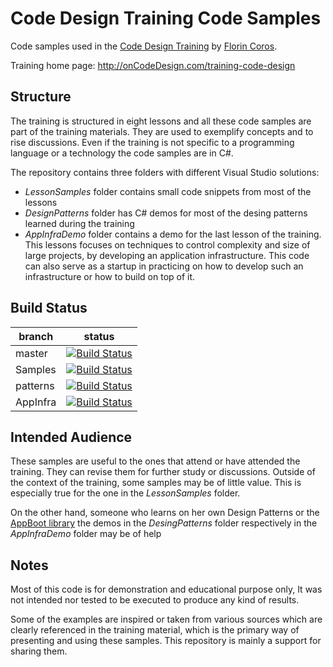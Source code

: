 Code Design Training Code Samples
==============================

Code samples used in the [Code Design Training](http://onCodeDesign.com/training-code-design) by [Florin Coros](http://oncodedesign.com).

Training home page: http://onCodeDesign.com/training-code-design

Structure
-----------
The training is structured in eight lessons and all these code samples are part of the training materials. They are used to exemplify concepts and to rise discussions.
Even if the training is not specific to a programming language or a technology the code samples are in C#.

The repository contains three folders with different Visual Studio solutions:
 - *LessonSamples* folder contains small code snippets from most of the lessons
 - *DesignPatterns* folder has C# demos for most of the desing patterns learned during the training
 - *AppInfraDemo* folder contains a demo for the last lesson of the training. This lessons focuses on techniques to control complexity and size of large projects, by developing an application infrastructure. This code can also serve as a startup in practicing on how to develop such an infrastructure or how to build on top of it.

Build Status
--------------

| branch | status |
| ------ | ------ |
| master | [![Build Status](https://seido.visualstudio.com/onCodeDesign-Trainings/_apis/build/status/OnCodeDesign%20-%20master%20-%20CI?branchName=master)](https://seido.visualstudio.com/onCodeDesign-Trainings/_build/latest?definitionId=1?branchName=master) |
| Samples | [![Build Status](https://seido.visualstudio.com/onCodeDesign-Trainings/_apis/build/status/OnCodeDesign%20-%20LessonSamples%20-%20CI?branchName=dev/Samples)](https://seido.visualstudio.com/onCodeDesign-Trainings/_build/latest?definitionId=3?branchName=dev/Samples) |
| patterns | [![Build Status](https://seido.visualstudio.com/onCodeDesign-Trainings/_apis/build/status/OnCodeDesign%20-%20DesignPatterns%20-%20CI?branchName=dev/patterns)](https://seido.visualstudio.com/onCodeDesign-Trainings/_build/latest?definitionId=4?branchName=dev/patterns) |
 | AppInfra | [![Build Status](https://seido.visualstudio.com/onCodeDesign-Trainings/_apis/build/status/OnCodeDesign%20-%20AppInfra%20-%20CI?branchName=dev/AppInfra)](https://seido.visualstudio.com/onCodeDesign-Trainings/_build/latest?definitionId=2?branchName=dev/AppInfra) |

Intended Audience
----------------------
These samples are useful to the ones that attend or have attended the training. They can revise them for further study or discussions. Outside of the context of the training, some samples may be of little value. This is especially true for the one in the *LessonSamples* folder.

On the other hand, someone  who learns on her own Design Patterns or the [AppBoot library](https://github.com/iQuarc/AppBoot) the demos in the *DesingPatterns* folder respectively in the *AppInfraDemo* folder may be of help

Notes
------
Most of this code is for demonstration and educational purpose only, It was not intended nor tested to be executed to produce any kind of results.

Some of the examples are inspired or taken from various sources which are clearly referenced in the training material, which is the primary way of presenting and using these samples. This repository is mainly a support for sharing them.
